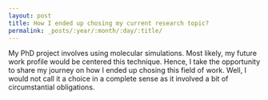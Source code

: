 ```yaml
---
layout: post
title: How I ended up chosing my current research topic?
permalink: _posts/:year/:month/:day/:title/
---
```


My PhD project involves using molecular simulations. Most likely, my future work profile would be centered this technique. Hence, I take the opportunity to share my journey on how I ended up chosing this field of work. Well, I would not call it a choice in a complete sense as it involved a bit of circumstantial obligations.

